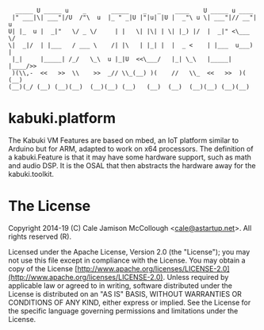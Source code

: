 ```
  _____ U _____ u    _       _____    _   _    ____    U _____ u ____     
 |" ___|\| ___"|/U  /"\  u  |_ " _|U |"|u| |U |  _"\ u \| ___"|// __"| u  
U| |_  u |  _|"   \/ _ \/     | |   \| |\| | \| |_) |/  |  _|" <\___ \/   
\|  _|/  | |___   / ___ \    /| |\   | |_| |  |  _ <    | |___  u___) |   
 |_|     |_____| /_/   \_\  u |_|U  <<\___/   |_| \_\   |_____| |____/>>  
 )(\\,-  <<   >>  \\    >>  _// \\_(__) )(    //   \\_  <<   >>  )(  (__)
(__)(_/ (__) (__)(__)  (__)(__) (__)   (__)  (__)  (__)(__) (__)(__)      
```
# kabuki.platform

The Kabuki VM Features are based on mbed, an IoT platform similar to Arduino but for ARM, adapted to work on x64 processors. The definition of a kabuki.Feature is that it may have some hardware support, such as math and audio DSP. It is the OSAL that then abstracts the hardware away for the kabuki.toolkit.

# The License

Copyright 2014-19 (C) Cale Jamison McCollough <<cale@astartup.net>>. All rights reserved (R).

Licensed under the Apache License, Version 2.0 (the "License"); you may not use this file except in compliance with the License. You may obtain a copy of the License [http://www.apache.org/licenses/LICENSE-2.0](http://www.apache.org/licenses/LICENSE-2.0). Unless required by applicable law or agreed to in writing, software distributed under the License is distributed on an "AS IS" BASIS, WITHOUT WARRANTIES OR CONDITIONS OF ANY KIND, either express or implied. See the License for the specific language governing permissions and limitations under the License.
